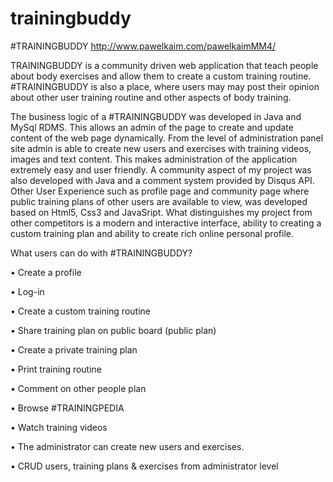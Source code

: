 trainingbuddy
=============

#TRAININGBUDDY http://www.pawelkaim.com/pawelkaimMM4/ 


TRAININGBUDDY is a community driven web application that teach people about body exercises and allow them to create a custom training routine. #TRAININGBUDDY  is also a place, where users may may post their opinion about other user training routine and other aspects of body training. 

The business logic of a #TRAININGBUDDY was developed in Java and MySql RDMS. This allows an admin of the page to create and update content of the web page dynamically. From the level of administration panel site admin is able to create new users and exercises with training videos, images and text content.  This makes administration of the application extremely easy and user friendly.
A community aspect of my project was also developed with Java and a comment system provided by Disqus API. Other User Experience such as profile page and community page where public training plans of other users are available to view, was developed based on Html5, Css3 and JavaSript. 
What distinguishes my project from other competitors is a modern and interactive interface, ability to creating a custom training plan and ability to create rich online personal profile. 

What users can do with #TRAININGBUDDY?

•	Create a profile 

•	Log-in 

•	Create a custom training routine  

•	Share training plan on public board (public plan)

•	Create a private training plan 

•	Print training routine

•	Comment on other people plan 

•	Browse #TRAININGPEDIA 

•	Watch training videos 

•	The administrator can create new users and exercises. 

•	CRUD users, training plans & exercises from administrator level 
 

